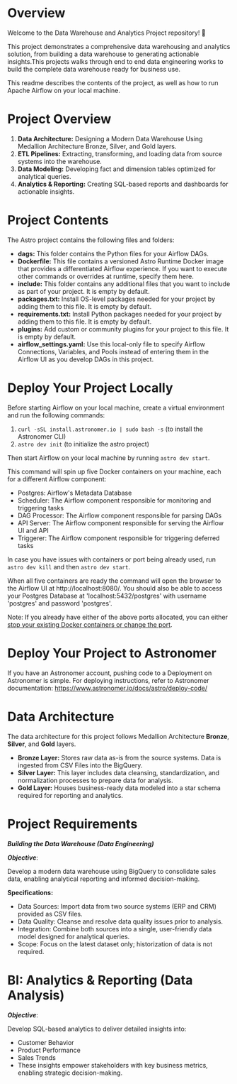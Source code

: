 Overview
========

Welcome to the Data Warehouse and Analytics Project repository! 🚀

This project demonstrates a comprehensive data warehousing and analytics solution, from building a data warehouse to generating actionable insights.This projects walks through end to end data engineering works to build the complete data warehouse ready for business use.

This readme describes the contents of the project, as well as how to run Apache Airflow on your local machine.

Project Overview
================

1. **Data Architecture:** Designing a Modern Data Warehouse Using Medallion Architecture Bronze, Silver, and Gold layers.
2. **ETL Pipelines:** Extracting, transforming, and loading data from source systems into the warehouse.
3. **Data Modeling:** Developing fact and dimension tables optimized for analytical queries.
4. **Analytics & Reporting:** Creating SQL-based reports and dashboards for actionable insights.

Project Contents
================

The Astro project contains the following files and folders:

- **dags:** This folder contains the Python files for your Airflow DAGs. 
- **Dockerfile:** This file contains a versioned Astro Runtime Docker image that provides a differentiated Airflow experience. If you want to execute other commands or overrides at runtime, specify them here.
- **include:** This folder contains any additional files that you want to include as part of your project. It is empty by default.
- **packages.txt:** Install OS-level packages needed for your project by adding them to this file. It is empty by default.
- **requirements.txt:** Install Python packages needed for your project by adding them to this file. It is empty by default.
- **plugins:** Add custom or community plugins for your project to this file. It is empty by default.
- **airflow_settings.yaml:** Use this local-only file to specify Airflow Connections, Variables, and Pools instead of entering them in the Airflow UI as you develop DAGs in this project.

Deploy Your Project Locally
===========================

Before starting Airflow on your local machine, create a virtual environment and run the following commands:
1. `curl -sSL install.astronomer.io | sudo bash -s` (to install the Astronomer CLI)
2. `astro dev init` (to initialize the astro project)

Then start Airflow on your local machine by running `astro dev start`.

This command will spin up five Docker containers on your machine, each for a different Airflow component:

- Postgres: Airflow's Metadata Database
- Scheduler: The Airflow component responsible for monitoring and triggering tasks
- DAG Processor: The Airflow component responsible for parsing DAGs
- API Server: The Airflow component responsible for serving the Airflow UI and API
- Triggerer: The Airflow component responsible for triggering deferred tasks

In case you have issues with containers or port being already used, run `astro dev kill` and then `astro dev start`.

When all five containers are ready the command will open the browser to the Airflow UI at http://localhost:8080/. You should also be able to access your Postgres Database at 'localhost:5432/postgres' with username 'postgres' and password 'postgres'.

Note: If you already have either of the above ports allocated, you can either [stop your existing Docker containers or change the port](https://www.astronomer.io/docs/astro/cli/troubleshoot-locally#ports-are-not-available-for-my-local-airflow-webserver).

Deploy Your Project to Astronomer
=================================

If you have an Astronomer account, pushing code to a Deployment on Astronomer is simple. For deploying instructions, refer to Astronomer documentation: https://www.astronomer.io/docs/astro/deploy-code/

Data Architecture
=================================

The data architecture for this project follows Medallion Architecture **Bronze**, **Silver**, and **Gold** layers.

- **Bronze Layer:** Stores raw data as-is from the source systems. Data is ingested from CSV Files into the BigQuery.
- **Silver Layer:** This layer includes data cleansing, standardization, and normalization processes to prepare data for analysis.
- **Gold Layer:** Houses business-ready data modeled into a star schema required for reporting and analytics.

Project Requirements
=================================

***Building the Data Warehouse (Data Engineering)***

***Objective***:

Develop a modern data warehouse using BigQuery to consolidate sales data, enabling analytical reporting and informed decision-making.

**Specifications:**
- Data Sources: Import data from two source systems (ERP and CRM) provided as CSV files.
- Data Quality: Cleanse and resolve data quality issues prior to analysis.
- Integration: Combine both sources into a single, user-friendly data model designed for analytical queries.
- Scope: Focus on the latest dataset only; historization of data is not required.

BI: Analytics & Reporting (Data Analysis)
=================================

***Objective***:

Develop SQL-based analytics to deliver detailed insights into:

- Customer Behavior
- Product Performance
- Sales Trends
- These insights empower stakeholders with key business metrics, enabling strategic decision-making.
